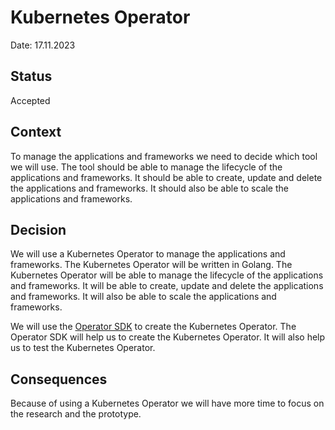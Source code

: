 # Kubernetes Operator

Date: 17.11.2023

## Status

Accepted

## Context

To manage the applications and frameworks we need to decide which tool we will use. The tool should be able to manage the lifecycle of the applications and frameworks. It should be able to create, update and delete the applications and frameworks. It should also be able to scale the applications and frameworks.

## Decision

We will use a Kubernetes Operator to manage the applications and frameworks. The Kubernetes Operator will be written in Golang. The Kubernetes Operator will be able to manage the lifecycle of the applications and frameworks. It will be able to create, update and delete the applications and frameworks. It will also be able to scale the applications and frameworks.

We will use the [Operator SDK](https://sdk.operatorframework.io/) to create the Kubernetes Operator. The Operator SDK will help us to create the Kubernetes Operator. It will also help us to test the Kubernetes Operator.

## Consequences

Because of using a Kubernetes Operator we will have more time to focus on the research and the prototype.
